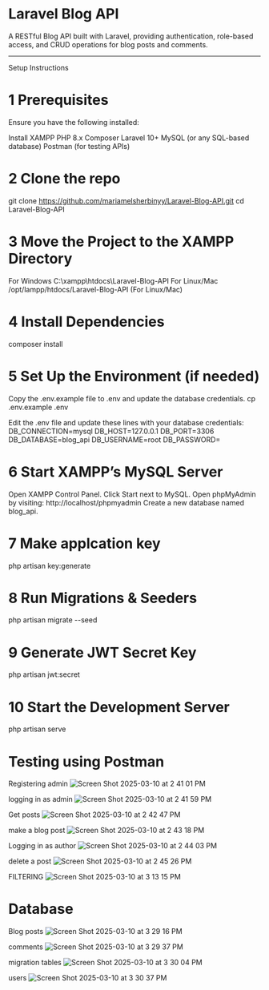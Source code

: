 
# Laravel Blog API

A RESTful Blog API built with Laravel, providing authentication, role-based access, and CRUD operations for blog posts and comments.

---
Setup Instructions
# 1 Prerequisites
Ensure you have the following installed:

Install XAMPP
PHP 8.x
Composer
Laravel 10+
MySQL (or any SQL-based database)
Postman (for testing APIs)

# 2 Clone the repo 
git clone https://github.com/mariamelsherbinyy/Laravel-Blog-API.git
cd Laravel-Blog-API

# 3 Move the Project to the XAMPP Directory
For Windows
C:\xampp\htdocs\Laravel-Blog-API
For Linux/Mac
/opt/lampp/htdocs/Laravel-Blog-API  (For Linux/Mac)

# 4 Install Dependencies
composer install

# 5 Set Up the Environment (if needed)
Copy the .env.example file to .env and update the database credentials.
cp .env.example .env

Edit the .env file and update these lines with your database credentials:
DB_CONNECTION=mysql
DB_HOST=127.0.0.1
DB_PORT=3306
DB_DATABASE=blog_api
DB_USERNAME=root
DB_PASSWORD=


# 6 Start XAMPP’s MySQL Server
Open XAMPP Control Panel.
Click Start next to MySQL.
Open phpMyAdmin by visiting:
http://localhost/phpmyadmin
Create a new database named blog_api.

# 7 Make applcation key
php artisan key:generate

# 8 Run Migrations & Seeders
php artisan migrate --seed

# 9 Generate JWT Secret Key
php artisan jwt:secret

# 10 Start the Development Server
php artisan serve


# Testing using Postman

Registering admin
![Screen Shot 2025-03-10 at 2 41 01 PM](https://github.com/user-attachments/assets/5a4fa61d-d81e-4e20-af6c-ce9a2fbaea67)

 logging in as admin
![Screen Shot 2025-03-10 at 2 41 59 PM](https://github.com/user-attachments/assets/1e60579c-72d0-4893-8318-dd378109ef3d)

Get posts
![Screen Shot 2025-03-10 at 2 42 47 PM](https://github.com/user-attachments/assets/1a94519a-349e-45b5-b843-672132c6cea1)

make a blog post
![Screen Shot 2025-03-10 at 2 43 18 PM](https://github.com/user-attachments/assets/2a10ec3b-8cd0-463f-ae97-bf15c757b4ff)

Logging in as author
![Screen Shot 2025-03-10 at 2 44 03 PM](https://github.com/user-attachments/assets/467a39fc-b2ea-431e-b6d6-abd5fc0c80bd)


delete a post
![Screen Shot 2025-03-10 at 2 45 26 PM](https://github.com/user-attachments/assets/3e40c48d-a84b-4715-85a2-5a1927aa9745)

FILTERING
![Screen Shot 2025-03-10 at 3 13 15 PM](https://github.com/user-attachments/assets/ecaffa90-a72a-43af-b987-c59a47c41e8f)


# Database
Blog posts
![Screen Shot 2025-03-10 at 3 29 16 PM](https://github.com/user-attachments/assets/c049a6a8-dd79-4e52-873d-6be8f536b1b2)


comments 
![Screen Shot 2025-03-10 at 3 29 37 PM](https://github.com/user-attachments/assets/a1b9f96c-6df0-48e1-9961-fb8480df1b27)

migration tables
![Screen Shot 2025-03-10 at 3 30 04 PM](https://github.com/user-attachments/assets/1452d040-8290-47bf-bf77-c7bc8a0b24a2)


users
![Screen Shot 2025-03-10 at 3 30 37 PM](https://github.com/user-attachments/assets/57d23f78-6966-493d-ade5-927974ad48f5)





